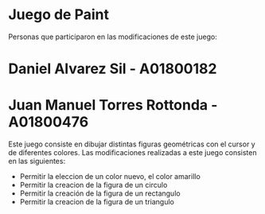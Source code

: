 # Juego de Paint
Personas que participaron en las modificaciones de este juego: 
# Daniel Alvarez Sil - A01800182
# Juan Manuel Torres Rottonda - A01800476

Este juego consiste en dibujar distintas figuras geométricas con el cursor y de diferentes colores. Las modificaciones realizadas a este juego consisten en las siguientes: 
* Permitir la eleccion de un color nuevo, el color amarillo
* Permitir la creacion de la figura de un circulo
* Permitir la creación de la figura de un rectangulo
* Permitir la creacion de la figura de un triangulo
